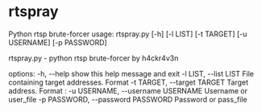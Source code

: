 # rtspray
Python rtsp brute-forcer
usage: rtspray.py [-h] [-l LIST] [-t TARGET] [-u USERNAME] [-p PASSWORD]

rtspray.py - python rtsp brute-forcer by h4ckr4v3n

options:
  -h, --help            show this help message and exit
  -l LIST, --list LIST  File containing target addresses. Format <ip> <port>
  -t TARGET, --target TARGET
                        Target address. Format <ip>:<port>
  -u USERNAME, --username USERNAME
                        Username or user_file
  -p PASSWORD, --password PASSWORD
                        Password or pass_file

